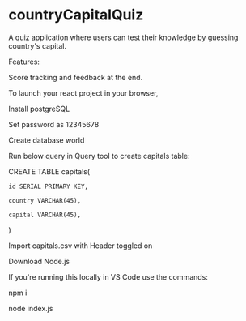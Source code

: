 # countryCapitalQuiz
A quiz application where users can test their knowledge by guessing country's capital.

Features:

Score tracking and feedback at the end.

To launch your react project in your browser,

Install postgreSQL

Set password as 12345678

Create database world

Run below query in Query tool to create capitals table:

CREATE TABLE capitals(

    id SERIAL PRIMARY KEY,

    country VARCHAR(45),

    capital VARCHAR(45),

)

Import capitals.csv with Header toggled on 

Download Node.js

If you're running this locally in VS Code use the commands:

npm i

node index.js